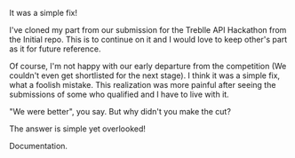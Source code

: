 It was a simple fix!

I've cloned my part from our submission for the Treblle API Hackathon from the Initial repo. 
This is to continue on it and I would love to keep other's part as it for future reference.

Of course, I'm not happy with our early departure from the competition (We couldn't even get shortlisted for the next stage). I think it was a simple fix, what a foolish mistake. This realization was more painful after seeing the submissions of some who qualified and I have to live with it.

"We were better", you say. But why didn't you make the cut? 

The answer is simple yet overlooked!

Documentation.

